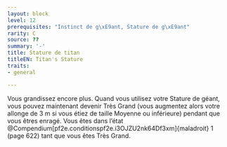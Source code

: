```yaml
---
layout: block
level: 12
prerequisites: "Instinct de g\xE9ant, Stature de g\xE9ant"
rarity: C
source: ??
summary: '-'
title: Stature de titan
titleEN: Titan's Stature
traits:
- general

---
```


<p>Vous grandissez encore plus. Quand vous utilisez votre Stature de géant, vous pouvez maintenant devenir Très Grand (vous augmentez alors votre allonge de 3 m si vous étiez de taille Moyenne ou inférieure) pendant que vous êtres enragé. Vous êtes dans l’état @Compendium[pf2e.conditionspf2e.i3OJZU2nk64Df3xm]{maladroit} 1 (page 622) tant que vous êtes Très Grand.</p>